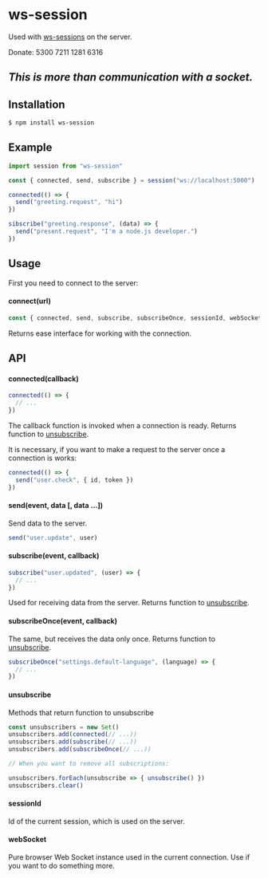# ws-session

Used with [ws-sessions](https://www.npmjs.com/package/ws-sessions) on the server.

Donate: 5300 7211 1281 6316

## *This is more than communication with a socket.*

## Installation

```bash
$ npm install ws-session
```

## Example

```js
import session from "ws-session"

const { connected, send, subscribe } = session("ws://localhost:5000")

connected(() => {
  send("greeting.request", "hi")
})

sibscribe("greeting.response", (data) => {
  send("present.request", "I'm a node.js developer.")
})
```

## Usage

First you need to connect to the server:

#### connect(url)

```js
const { connected, send, subscribe, subscribeOnce, sessionId, webSocket } = connect("ws://localhost:5000")
```

Returns ease interface for working with the connection.

## API

#### connected(callback)

```js
connected(() => {
  // ...
})
```

The callback function is invoked when a connection is ready. Returns function to [unsubscribe](https://www.npmjs.com/package/ws-session#unsubscribe).

It is necessary, if you want to make a request to the server once a connection is works:

```js
connected(() => {
  send("user.check", { id, token })
})
```

#### send(event, data [, data ...])

Send data to the server.

```js
send("user.update", user)
```

#### subscribe(event, callback)

```js
subscribe("user.updated", (user) => {
  // ...
})
```

Used for receiving data from the server. Returns function to [unsubscribe](https://www.npmjs.com/package/ws-session#unsubscribe).

#### subscribeOnce(event, callback)

The same, but receives the data only once. Returns function to [unsubscribe](https://www.npmjs.com/package/ws-session#unsubscribe).

```js
subscribeOnce("settings.default-language", (language) => {
  // ...
})
```

#### unsubscribe

Methods that return function to unsubscribe

```js
const unsubscribers = new Set()
unsubscribers.add(connected(// ...))
unsubscribers.add(subscribe(// ...))
unsubscribers.add(subscribeOnce(// ...))

// When you want to remove all subscriptions:

unsubscribers.forEach(unsubscribe => { unsubscribe() })
unsubscribers.clear()
```

#### sessionId

Id of the current session, which is used on the server.

#### webSocket

Pure browser Web Socket instance used in the current connection. Use if you want to do something more.